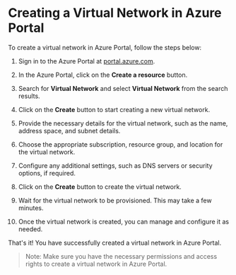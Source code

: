# Creating a Virtual Network in Azure Portal

To create a virtual network in Azure Portal, follow the steps below:

1. Sign in to the Azure Portal at [portal.azure.com](https://portal.azure.com).

2. In the Azure Portal, click on the **Create a resource** button.

3. Search for **Virtual Network** and select **Virtual Network** from the search results.

4. Click on the **Create** button to start creating a new virtual network.

5. Provide the necessary details for the virtual network, such as the name, address space, and subnet details.

6. Choose the appropriate subscription, resource group, and location for the virtual network.

7. Configure any additional settings, such as DNS servers or security options, if required.

8. Click on the **Create** button to create the virtual network.

9. Wait for the virtual network to be provisioned. This may take a few minutes.

10. Once the virtual network is created, you can manage and configure it as needed.

That's it! You have successfully created a virtual network in Azure Portal.

> Note: Make sure you have the necessary permissions and access rights to create a virtual network in Azure Portal.
